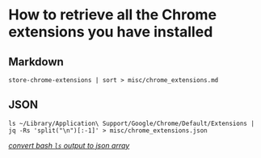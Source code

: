 # How to retrieve all the Chrome extensions you have installed
## Markdown
```shell
store-chrome-extensions | sort > misc/chrome_extensions.md
```

## JSON
```shell
ls ~/Library/Application\ Support/Google/Chrome/Default/Extensions | jq -Rs 'split("\n")[:-1]' > misc/chrome_extensions.json
```

_[convert bash `ls` output to json array](https://stackoverflow.com/questions/10234327/convert-bash-ls-output-to-json-array#answer-32354503)_
